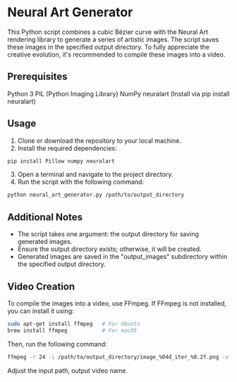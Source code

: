 # Neural Art Generator

This Python script combines a cubic Bézier curve with the Neural Art rendering library to generate a series of artistic images. The script saves these images in the specified output directory. To fully appreciate the creative evolution, it's recommended to compile these images into a video.

## Prerequisites
Python 3
PIL (Python Imaging Library)
NumPy
neuralart (Install via pip install neuralart)

## Usage
1. Clone or download the repository to your local machine.
2. Install the required dependencies:
```bash
pip install Pillow numpy neuralart
```

3. Open a terminal and navigate to the project directory.
4. Run the script with the following command:
```bash
python neural_art_generator.py /path/to/output_directory
```

## Additional Notes
- The script takes one argument: the output directory for saving generated images.
- Ensure the output directory exists; otherwise, it will be created.
- Generated images are saved in the "output_images" subdirectory within the specified output directory.

## Video Creation
To compile the images into a video, use FFmpeg. If FFmpeg is not installed, you can install it using:

```bash
sudo apt-get install ffmpeg   # For Ubuntu
brew install ffmpeg           # For macOS
```

Then, run the following command:
```bash
ffmpeg -r 24 -i /path/to/output_directory/image_%04d_iter_%0.2f.png -vf "scale=1024:-1" -pix_fmt yuv420p output_video.mp4
```

Adjust the input path, output video name.
